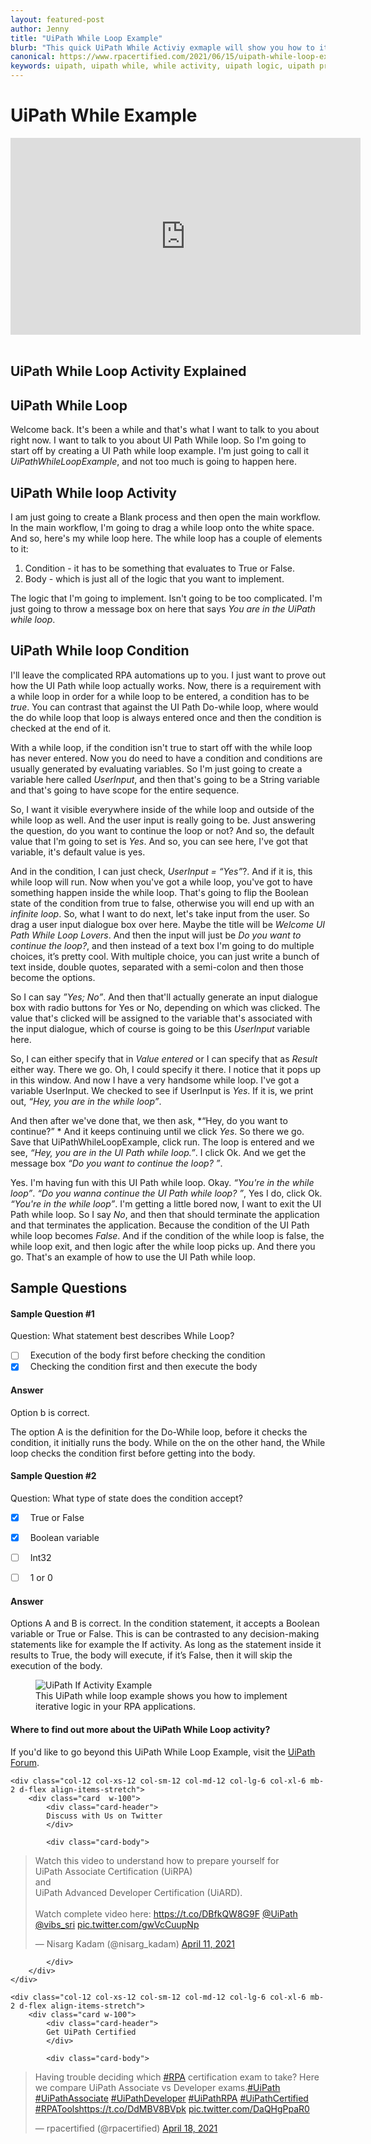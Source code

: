 ```yaml
---
layout: featured-post
author: Jenny
title: "UiPath While Loop Example"
blurb: "This quick UiPath While Activiy exmaple will show you how to iterate through loops and exit processing when a given while loop condition is met."
canonical: https://www.rpacertified.com/2021/06/15/uipath-while-loop-example.html
keywords: uipath, uipath while, while activity, uipath logic, uipath programming, uipath loop, uipath studio, rpa developer, rpa programming
---
```


# UiPath While Example

<div class="embed-responsive embed-responsive-16by9">
<iframe src="https://www.youtube.com/embed/Ng2OpzEQf-4" allow="accelerometer; autoplay; clipboard-write; encrypted-media; gyroscope; picture-in-picture" allowfullscreen="" width="560" height="315" frameborder="0"></iframe>
</div>
<br/>

## UiPath While Loop Activity Explained

## UiPath While Loop
Welcome back. It's been a while and that's what I want to talk to you about right now. I want to talk to you about UI Path While loop. So I'm going to start off by creating a UI Path while loop example. I'm just going to call it *UiPathWhileLoopExample*, and not too much is going to happen here. 

## UiPath While loop Activity
I am just going to create a Blank process and then open the main workflow. In the main workflow, I'm going to drag a while loop onto the white space. And so, here's my while loop here. The while loop has a couple of elements to it:
1.	Condition - it has to be something that evaluates to True or False. 
2.	Body - which is just all of the logic that you want to implement.

The logic that I'm going to implement. Isn't going to be too complicated. I'm just going to throw a message box on here that says *You are in the UiPath while loop*.

## UiPath While loop Condition
I'll leave the complicated RPA automations up to you. I just want to prove out how the UI Path while loop actually works. Now, there is a requirement with a while loop in order for a while loop to be entered, a condition has to be *true*. You can contrast that against the UI Path Do-while loop, where would the do while loop that loop is always entered once and then the condition is checked at the end of it.

With a while loop, if the condition isn't true to start off with the while loop has never entered. Now you do need to have a condition and conditions are usually generated by evaluating variables. So I'm just going to create a variable here called *UserInput*, and then that's going to be a String variable and that's going to have scope for the entire sequence.

So, I want it visible everywhere inside of the while loop and outside of the while loop as well. And the user input is really going to be. Just answering the question, do you want to continue the loop or not? And so, the default value that I'm going to set is *Yes*. And so, you can see here, I've got that variable, it's default value is yes.

And in the condition, I can just check, *UserInput = “Yes”*?. And if it is, this while loop will run. Now when you've got a while loop, you've got to have something happen inside the while loop. That's going to flip the Boolean state of the condition from true to false, otherwise you will end up with an *infinite loop*. So, what I want to do next, let's take input from the user. So drag a user input dialogue box over here. Maybe the title will be *Welcome UI Path While Loop Lovers*. And then the input will just be *Do you want to continue the loop?*, and then instead of a text box I'm going to do multiple choices, it’s pretty cool. With multiple choice, you can just write a bunch of text inside, double quotes, separated with a semi-colon and then those become the options.

So I can say *”Yes; No”*. And then that'll actually generate an input dialogue box with radio buttons for Yes or No, depending on which was clicked. The value that's clicked will be assigned to the variable that's associated with the input dialogue, which of course is going to be this *UserInput* variable here.

So, I can either specify that in *Value entered* or I can specify that as *Result* either way. There we go. Oh, I could specify it there. I notice that it pops up in this window. And now I have a very handsome while loop. I've got a variable UserInput. We checked to see if UserInput is *Yes*. If it is, we print out, *“Hey, you are in the while loop”*.

And then after we've done that, we then ask, *“Hey, do you want to continue?” * And it keeps continuing until we click *Yes*. So there we go. Save that UiPathWhileLoopExample, click run. The loop is entered and we see, *“Hey, you are in the UI Path while loop.”*. I click Ok. And we get the message box *“Do you want to continue the loop? ”*.

Yes. I'm having fun with this UI Path while loop. Okay. *“You're in the while loop”*. *“Do you wanna continue the UI Path while loop? ”*, Yes I do, click Ok. *“You're in the while loop”*. I'm getting a little bored now, I want to exit the UI Path while loop. So I say *No*, and then that should terminate the application and that terminates the application. Because the condition of the UI Path while loop becomes *False*. And if the condition of the while loop is false, the while loop exit, and then logic after the while loop picks up. And there you go. That's an example of how to use the UI Path while loop.

## Sample Questions

#### Sample Question #1
Question: What statement best describes While Loop?

- [ ] &nbsp;  Execution of the body first before checking the condition
- [x] &nbsp;  Checking the condition first and then execute the body

#### Answer

Option b is correct. 

The option A is the definition for the Do-While loop, before it checks the condition, it initially runs the body. While on the on the other hand, the While loop checks the condition first before getting into the body.

#### Sample Question #2
Question: What type of state does the condition accept?

- [x] &nbsp;  True or False
- [x] &nbsp;  Boolean variable
- [ ] &nbsp;  Int32
- [ ] &nbsp;  1 or 0


#### Answer

Options A and B is correct. 
In the condition statement, it accepts a Boolean variable or True or False. This is can be contrasted to any decision-making statements like for example the If activity. As long as the statement inside it results to True, the body will execute, if it’s False, then it will skip the execution of the body. 


<figure class="figure">
  <img src="https://aws1.discourse-cdn.com/uipath/original/3X/5/2/52068a4ad8a86d37406e09322cc499392c6c59da.jpeg" alt="UiPath If Activity Example" class="img-fluid mx-auto d-block img-thumbnail rounded ">
  <figcaption class="figure-caption">This UiPath while loop example shows you how to implement iterative logic in your RPA applications.</figcaption>
</figure>

#### Where to find out more about the UiPath While Loop activity?

If you'd like to go beyond this UiPath While Loop Example, visit the <a href="https://forum.uipath.com/t/uipath-while-loop-example/322963">UiPath Forum</a>.

<div class="row">
	
    <div class="col-12 col-xs-12 col-sm-12 col-md-12 col-lg-6 col-xl-6 mb-2 d-flex align-items-stretch">
        <div class="card  w-100">
            <div class="card-header">
            Discuss with Us on Twitter
            </div>

            <div class="card-body">
<!-- **************************** -->       


<blockquote class="twitter-tweet"><p lang="en" dir="ltr">Watch this video to understand how to prepare yourself for <br>UiPath Associate Certification (UiRPA) <br>and <br>UiPath Advanced Developer Certification (UiARD).<br><br>Watch complete video here: <a href="https://t.co/DBfkQW8G9F">https://t.co/DBfkQW8G9F</a> <a href="https://twitter.com/UiPath?ref_src=twsrc%5Etfw">@UiPath</a> <a href="https://twitter.com/vibs_sri?ref_src=twsrc%5Etfw">@vibs_sri</a> <a href="https://t.co/gwVcCuupNp">pic.twitter.com/gwVcCuupNp</a></p>&mdash; Nisarg Kadam (@nisarg_kadam) <a href="https://twitter.com/nisarg_kadam/status/1381253771125161985?ref_src=twsrc%5Etfw">April 11, 2021</a></blockquote> <script async src="https://platform.twitter.com/widgets.js" charset="utf-8"></script> 



<!-- **************************** -->   
            
            
            </div>
        </div>
    </div>
	
	<div class="col-12 col-xs-12 col-sm-12 col-md-12 col-lg-6 col-xl-6 mb-2 d-flex align-items-stretch">
        <div class="card w-100">
            <div class="card-header">
            Get UiPath Certified
            </div>

            <div class="card-body">
<blockquote class="twitter-tweet"><p lang="en" dir="ltr">Having trouble deciding which <a href="https://twitter.com/hashtag/RPA?src=hash&amp;ref_src=twsrc%5Etfw">#RPA</a> certification exam to take? Here we compare UiPath Associate vs Developer exams.<a href="https://twitter.com/hashtag/UiPath?src=hash&amp;ref_src=twsrc%5Etfw">#UiPath</a> <a href="https://twitter.com/hashtag/UiPathAssociate?src=hash&amp;ref_src=twsrc%5Etfw">#UiPathAssociate</a> <a href="https://twitter.com/hashtag/UiPathDeveloper?src=hash&amp;ref_src=twsrc%5Etfw">#UiPathDeveloper</a> <a href="https://twitter.com/hashtag/UiPathRPA?src=hash&amp;ref_src=twsrc%5Etfw">#UiPathRPA</a> <a href="https://twitter.com/hashtag/UiPathCertified?src=hash&amp;ref_src=twsrc%5Etfw">#UiPathCertified</a> <a href="https://twitter.com/hashtag/RPATools?src=hash&amp;ref_src=twsrc%5Etfw">#RPATools</a><a href="https://t.co/DdMBV8BVpk">https://t.co/DdMBV8BVpk</a> <a href="https://t.co/DaQHgPpaR0">pic.twitter.com/DaQHgPpaR0</a></p>&mdash; rpacertified (@rpacertified) <a href="https://twitter.com/rpacertified/status/1383851087157858304?ref_src=twsrc%5Etfw">April 18, 2021</a></blockquote> <script async src="https://platform.twitter.com/widgets.js" charset="utf-8"></script> 
            </div>
        </div>
    </div>
	
</div>
